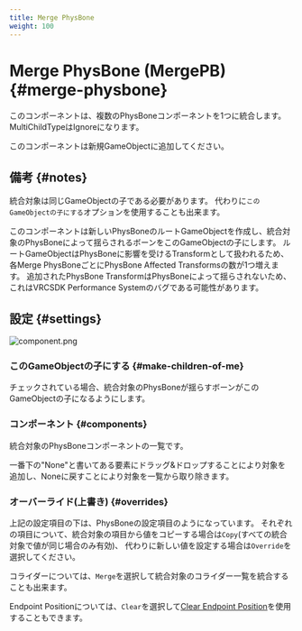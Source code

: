 ```yaml
---
title: Merge PhysBone
weight: 100
---
```


# Merge PhysBone (MergePB) {#merge-physbone}

このコンポーネントは、複数のPhysBoneコンポーネントを1つに統合します。
MultiChildTypeはIgnoreになります。

このコンポーネントは新規GameObjectに追加してください。

## 備考 {#notes}

統合対象は同じGameObjectの子である必要があります。
代わりに`このGameObjectの子にする`オプションを使用することも出来ます。

このコンポーネントは新しいPhysBoneのルートGameObjectを作成し、統合対象のPhysBoneによって揺らされるボーンをこのGameObjectの子にします。
ルートGameObjectはPhysBoneに影響を受けるTransformとして扱われるため、各Merge PhysBoneごとにPhysBone Affected Transformsの数が1つ増えます。
追加されたPhysBone TransformはPhysBoneによって揺らされないため、これはVRCSDK Performance Systemのバグである可能性があります。 

## 設定 {#settings}

![component.png](component.png)

### このGameObjectの子にする {#make-children-of-me}

チェックされている場合、統合対象のPhysBoneが揺らすボーンがこのGameObjectの子になるようにします。

### コンポーネント {#components}

統合対象のPhysBoneコンポーネントの一覧です。

一番下の"None"と書いてある要素にドラッグ&ドロップすることにより対象を追加し、Noneに戻すことにより対象を一覧から取り除きます。

### オーバーライド(上書き) {#overrides}

上記の設定項目の下は、PhysBoneの設定項目のようになっています。
それぞれの項目について、統合対象の項目から値をコピーする場合は`Copy`(すべての統合対象で値が同じ場合のみ有効)、
代わりに新しい値を設定する場合は`Override`を選択してください。

コライダーについては、`Merge`を選択して統合対象のコライダー一覧を統合することも出来ます。

Endpoint Positionについては、`Clear`を選択して[Clear Endpoint Position](../clear-endpoint-position)を使用することもできます。
